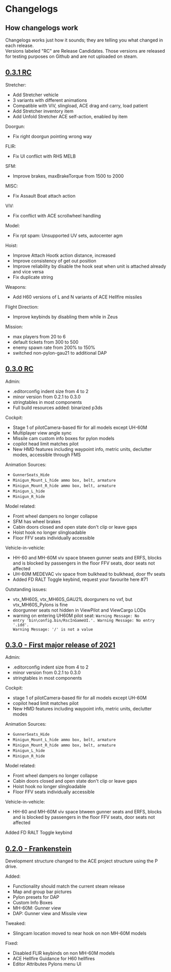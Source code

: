 # Changelogs

## How changelogs work

Changelogs works just how it sounds; they are telling you what changed in each release.<br>
Versions labeled "RC" are Release Candidates. Those versions are released for testing purposes on Github and are not uploaded on steam.

## [0.3.1 RC](https://github.com/Project-Hatchet/H-60/releases/tag/v0.3.1-rc)

Stretcher:
* Add Stretcher vehicle
* 3 variants with different animations
* Compatible with ViV, slingload, ACE drag and carry, load patient
* Add Stretcher inventory item
* Add Unfold Stretcher ACE self-action, enabled by item

Doorgun:
* Fix right doorgun pointing wrong way

FLIR:
* Fix UI conflict with RHS MELB

SFM:
* Improve brakes, maxBrakeTorque from 1500 to 2000

MISC:
* Fix Assault Boat attach action

ViV:
* Fix conflict with ACE scrollwheel handling

Model:
* Fix rpt spam: Unsupported UV sets, autocenter agm

Hoist:
* Improve Attach Hootk action distance, increased
* Improve consistency of get out position
* Improve reliability by disable the hook seat when unit is attached already and vice versa
* Fix duplicate string

Weapons:
* Add H60 versions of L and N variants of ACE Hellfire missiles

Flight Direction:
* Improve keybinds by disabling them while in Zeus

Mission:
* max players from 20 to 6
* default tickets from 300 to 500
* enemy spawn rate from 200% to 150%
* switched non-pylon-gau21 to additional DAP

## [0.3.0 RC](https://github.com/Project-Hatchet/H-60/releases/tag/0.3.0)
Admin:
* .editorconfig indent size from 4 to 2
* minor version from 0.2.1 to 0.3.0
* stringtables in most components
* Full build resources added: binarized p3ds

Cockpit:
* Stage 1 of pilotCamera-based flir for all models except UH-60M
* Multiplayer view angle sync
* Missile cam custom info boxes for pylon models
* copilot head limit matches pilot
* New HMD features including waypoint info, metric units, declutter modes, accessible through FMS

Animation Sources:
* <code>GunnerSeats_Hide</code>
* <code>Minigun_Mount_L_hide ammo box, belt, armature</code>
* <code>Minigun_Mount_R_hide ammo box, belt, armature</code>
* <code>Minigun_L_hide</code>
* <code>Minigun_R_hide</code>

Model related:
* Front wheel dampers no longer collapse
* SFM has wheel brakes
* Cabin doors closed and open state don't clip or leave gaps
* Hoist hook no longer slingloadable
* Floor FFV seats individually accessible

Vehicle-in-vehicle:
* HH-60 and MH-60M viv space btween gunner seats and ERFS, blocks and is blocked by passengers in the floor FFV seats, door seats not affected
* UH-60M MEDEVAC viv space from bulkhead to bulkhead, door ffv seats
* Added FD RALT Toggle keybind, request your favourite here #71

Outstanding issues:
* vtx_MH60S, vtx_MH60S_GAU21L doorguners no vxf, but vtx_MH60S_Pylons is fine
* doorgunner seats not hidden in ViewPilot and ViewCargo LODs
* warning on entering UH60M pilot seat:
<code>Warning Message: No entry 'bin\config.bin/RscInGameUI.'.
Warning Message: No entry '.idd'.
Warning Message: '/' is not a value</code>

## [0.3.0 - First major release of 2021](https://github.com/Project-Hatchet/H-60/releases/tag/v0.3.0)
Admin:
* .editorconfig indent size from 4 to 2
* minor version from 0.2.1 to 0.3.0
* stringtables in most components

Cockpit:
* stage 1 of pilotCamera-based flir for all models except UH-60M
* copilot head limit matches pilot
* New HMD features including waypoint info, metric units, declutter modes

Animation Sources:
* <code>GunnerSeats_Hide</code>
* <code>Minigun_Mount_L_hide ammo box, belt, armature</code>
* <code>Minigun_Mount_R_hide ammo box, belt, armature</code>
* <code>Minigun_L_hide</code>
* <code>Minigun_R_hide</code>

Model related:
* Front wheel dampers no longer collapse
* Cabin doors closed and open state don't clip or leave gaps
* Hoist hook no longer slingloadable
* Floor FFV seats individually accessible

Vehicle-in-vehicle:
* HH-60 and MH-60M viv space btween gunner seats and ERFS, blocks and is blocked by passengers in the floor FFV seats, door seats not affected

Added FD RALT Toggle keybind
## [0.2.0 - Frankenstein](https://github.com/Project-Hatchet/H-60/releases/tag/v0.2.0)
Development structure changed to the ACE project structure using the P drive.

Added:
* Functionality should match the current steam release
* Map and group bar pictures
* Pylon presets for DAP
* Custom Info Boxes
* MH-60M: Gunner view
* DAP: Gunner view and Missile view

Tweaked:
* Slingcam location moved to near hook on non MH-60M models

Fixed:
* Disabled FLIR keybinds on non MH-60M models
* ACE Hellfire Guidance for H60 hellfires
* Editor Attributes Pylons menu UI


